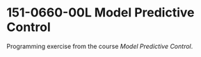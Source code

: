 # 151-0660-00L Model Predictive Control
Programming exercise from the course *Model Predictive Control*.